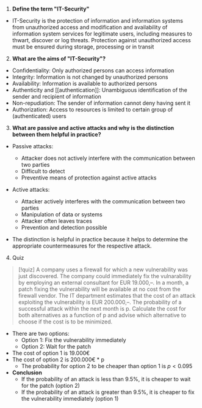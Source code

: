 1. **Define the term "IT-Security"**
* IT-Security is the protection of information and information systems from unauthorized access and modification and availability of information system services for legitimate users, including measures to thwart, discover or log threats. Protection against unauthorized access must be ensured during storage, processing or in transit
2. **What are the aims of "IT-Security"?**
* Confidentiality: Only authorized persons can access information
* Integrity: Information is not changed by unauthorized persons
* Availability: Information is available to authorized persons
* Authenticity and [[authentication]]: Unambiguous identification of the sender and recipient of information
* Non-repudiation: The sender of information cannot deny having sent it
* Authorization: Access to resources is limited to certain group of (authenticated) users
3. **What are passive and active attacks and why is the distinction between them helpful in practice?**
* Passive attacks: 
    * Attacker does not actively interfere with the communication between two parties
    * Difficult to detect
    * Preventive means of protection against active attacks
    
* Active attacks: 
    * Attacker actively interferes with the communication between two parties
    * Manipulation of data or systems
    * Attacker often leaves traces
    * Prevention and detection possible
* The distinction is helpful in practice because it helps to determine the appropriate countermeasures for the respective attack.
4.  Quiz
>[!quiz]
A company uses a firewall for which a new vulnerability was just discovered. The company could immediately fix the vulnarability by employing an external consultant for EUR 19.000,–. In a month, a patch fixing the vulnerability will be available at no cost from the firewall vendor. The IT department estimates that the cost of an attack exploiting the vulnerability is EUR 200.000,–. The probability of a successful attack within the next month is p.
Calculate the cost for both alternatives as a function of p and advise which alternative to choose if the cost is to be minimized.
* There are two options:
    * Option 1: Fix the vulnerability immediately
    * Option 2: Wait for the patch
* The cost of option 1 is 19.000€
* The cost of option 2 is 200.000€ * p
	* The probability for option 2 to be cheaper than option 1 is  $p < 0.095$
* **Conclusion**
    * If the probability of an attack is less than 9.5%, it is cheaper to wait for the patch (option 2)
    * If the probability of an attack is greater than 9.5%, it is cheaper to fix the vulnerability immediately (option 1)
